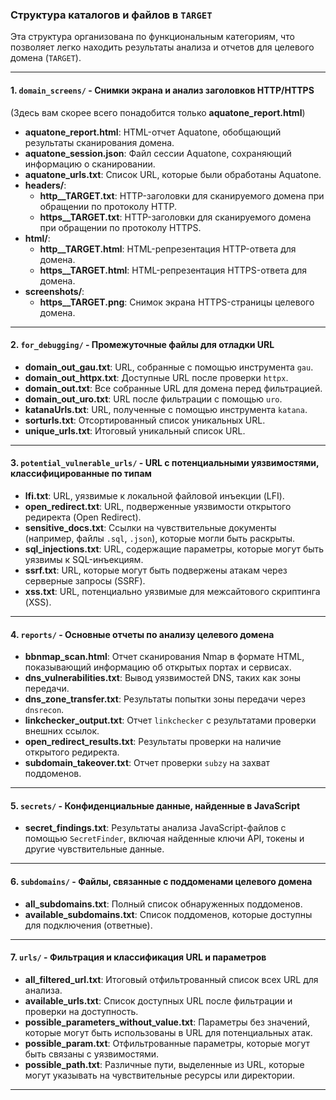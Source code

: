 ### Структура каталогов и файлов в `TARGET`

Эта структура организована по функциональным категориям, что позволяет легко находить результаты анализа и отчетов для целевого домена (`TARGET`).

---

#### 1. `domain_screens/` - Снимки экрана и анализ заголовков HTTP/HTTPS
(Здесь вам скорее всего понадобится только **aquatone_report.html**)

- **aquatone_report.html**: HTML-отчет Aquatone, обобщающий результаты сканирования домена.
- **aquatone_session.json**: Файл сессии Aquatone, сохраняющий информацию о сканировании.
- **aquatone_urls.txt**: Список URL, которые были обработаны Aquatone.
- **headers/**:
  - **http__TARGET.txt**: HTTP-заголовки для сканируемого домена при обращении по протоколу HTTP.
  - **https__TARGET.txt**: HTTP-заголовки для сканируемого домена при обращении по протоколу HTTPS.
- **html/**:
  - **http__TARGET.html**: HTML-репрезентация HTTP-ответа для домена.
  - **https__TARGET.html**: HTML-репрезентация HTTPS-ответа для домена.
- **screenshots/**:
  - **https__TARGET.png**: Снимок экрана HTTPS-страницы целевого домена.

---

#### 2. `for_debugging/` - Промежуточные файлы для отладки URL

- **domain_out_gau.txt**: URL, собранные с помощью инструмента `gau`.
- **domain_out_httpx.txt**: Доступные URL после проверки `httpx`.
- **domain_out.txt**: Все собранные URL для домена перед фильтрацией.
- **domain_out_uro.txt**: URL после фильтрации с помощью `uro`.
- **katanaUrls.txt**: URL, полученные с помощью инструмента `katana`.
- **sorturls.txt**: Отсортированный список уникальных URL.
- **unique_urls.txt**: Итоговый уникальный список URL.

---

#### 3. `potential_vulnerable_urls/` - URL с потенциальными уязвимостями, классифицированные по типам

- **lfi.txt**: URL, уязвимые к локальной файловой инъекции (LFI).
- **open_redirect.txt**: URL, подверженные уязвимости открытого редиректа (Open Redirect).
- **sensitive_docs.txt**: Ссылки на чувствительные документы (например, файлы `.sql`, `.json`), которые могли быть раскрыты.
- **sql_injections.txt**: URL, содержащие параметры, которые могут быть уязвимы к SQL-инъекциям.
- **ssrf.txt**: URL, которые могут быть подвержены атакам через серверные запросы (SSRF).
- **xss.txt**: URL, потенциально уязвимые для межсайтового скриптинга (XSS).

---

#### 4. `reports/` - Основные отчеты по анализу целевого домена

- **bbnmap_scan.html**: Отчет сканирования Nmap в формате HTML, показывающий информацию об открытых портах и сервисах.
- **dns_vulnerabilities.txt**: Вывод уязвимостей DNS, таких как зоны передачи.
- **dns_zone_transfer.txt**: Результаты попытки зоны передачи через `dnsrecon`.
- **linkchecker_output.txt**: Отчет `linkchecker` с результатами проверки внешних ссылок.
- **open_redirect_results.txt**: Результаты проверки на наличие открытого редиректа.
- **subdomain_takeover.txt**: Отчет проверки `subzy` на захват поддоменов.

---

#### 5. `secrets/` - Конфиденциальные данные, найденные в JavaScript

- **secret_findings.txt**: Результаты анализа JavaScript-файлов с помощью `SecretFinder`, включая найденные ключи API, токены и другие чувствительные данные.

---

#### 6. `subdomains/` - Файлы, связанные с поддоменами целевого домена

- **all_subdomains.txt**: Полный список обнаруженных поддоменов.
- **available_subdomains.txt**: Список поддоменов, которые доступны для подключения (ответные).

---

#### 7. `urls/` - Фильтрация и классификация URL и параметров

- **all_filtered_url.txt**: Итоговый отфильтрованный список всех URL для анализа.
- **available_urls.txt**: Список доступных URL после фильтрации и проверки на доступность.
- **possible_parameters_without_value.txt**: Параметры без значений, которые могут быть использованы в URL для потенциальных атак.
- **possible_param.txt**: Отфильтрованные параметры, которые могут быть связаны с уязвимостями.
- **possible_path.txt**: Различные пути, выделенные из URL, которые могут указывать на чувствительные ресурсы или директории.

---
